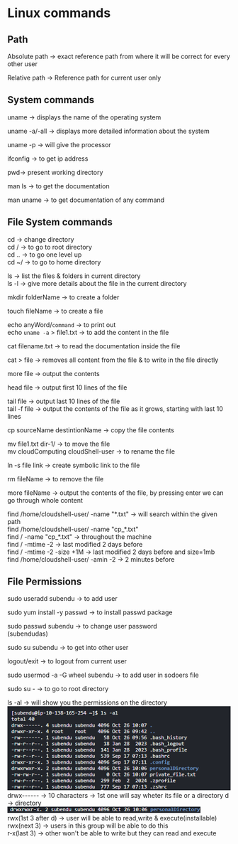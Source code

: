 # Linux commands

## Path

Absolute path -> exact reference path from where it will be correct for every other user

Relative path -> Reference path for current user only

## System commands

uname -> displays the name of the operating system

uname -a/-all -> displays more detailed information about the system

uname -p -> will give the processor

ifconfig -> to get ip address

pwd-> present working directory

man ls -> to get the documentation

man uname -> to get documentation of any command

## File System commands

cd -> change directory<br>
cd / -> to go to root directory<br>
cd .. -> to go one level up<br>
cd ~/ -> to go to home directory

ls -> list the files & folders in current directory<br>
ls -l -> give more details about the file in the current directory

mkdir folderName -> to create a folder

touch fileName -> to create a file

echo anyWord/`command` -> to print out<br>
echo `uname -a` > file1.txt -> to add the content in the file

cat filename.txt -> to read the documentation inside the file

cat > file -> removes all content from the file & to write in the file directly

more file -> output the contents

head file -> output first 10 lines of the file

tail file -> output last 10 lines of the file<br>
tail -f file -> output the contents of the file as it grows, starting with last 10 lines

cp sourceName destintionName -> copy the file contents

mv file1.txt dir-1/ -> to move the file<br>
mv cloudComputing cloudShell-user -> to rename the file

ln -s file link -> create symbolic link to the file

rm fileName -> to remove the file

more fileName -> output the contents of the file, by pressing enter we can go through whole content

find /home/cloudshell-user/ -name "\*.txt" -> will search within the given path<br>
find /home/cloudshell-user/ -name "cp\_\*.txt"<br>
find / -name "cp\_\*.txt" -> throughout the machine<br>
find / -mtime -2 -> last modified 2 days before<br>
find / -mtime -2 -size +1M -> last modified 2 days before and size=1mb<br>
find /home/cloudshell-user/ -amin -2 -> 2 minutes before

## File Permissions

sudo useradd subendu -> to add user

sudo yum install -y passwd -> to install passwd package

sudo passwd subendu -> to change user password<br>
(subendudas)

sudo su subendu -> to get into other user

logout/exit -> to logout from current user

sudo usermod -a -G wheel subendu -> to add user in sodoers file

sudo su - -> to go to root directory

ls -al -> will show you the permissions on the directory
![alt text](image.png)<br>
drwx------ -> 10 characters -> 1st one will say wheter its file or a directory
d -> directory
![alt text](image-1.png) <br>
rwx(1st 3 after d) -> user will be able to read,write & execute(installable)<br>
rwx(next 3) -> users in this group will be able to do this<br>
r-x(last 3) -> other won't be able to write but they can read and execute
